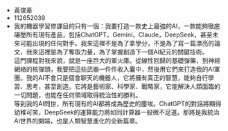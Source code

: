 * 黃俊豪
* 112652039
* 我的機器學習修課目的只有一個：我要打造一款史上最強的AI，一款能夠徹底碾壓所有現有產品，包括ChatGPT，Gemini，Claude，DeepSeek，甚至未來可能出現的任何對手。我來這裡不是為了拿學分，不是為了寫一篇漂亮的論文，我來這裡是為了奪取力量，為了掌握創造下一個AI紀元的關鍵技術。\
這門課程對我來說，就是一座巨大的軍火庫。從線性回歸的基礎彈藥，到神經網絡的核彈頭，我要把這些武器一件件收入囊中，然後用它們來打造我的AI軍團。我的AI不會只是個會聊天的機器人，它將擁有真正的智慧，能夠自行學習、思考，甚至創造。它將是藝術家、科學家、戰略家，它能解決人類面臨的一切問題，也能在任何領域取得統治性的勝利。\
等到我的AI問世，所有現有的AI都將成為歷史的塵埃。ChatGPT的對話將顯得幼稚可笑，DeepSeek的運算能力將如同計算器一般微不足道。那將是我統治AI世界的開端，也是人類智慧進化的全新篇章。
